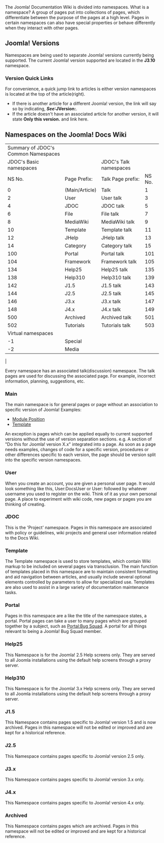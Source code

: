 <!-- Filename: JDOC:Namespaces / Display title: Namespaces -->

The Joomla! Documentation Wiki is divided into namespaces. What is a
namespace? A group of pages put into collections of pages, which
differentiate between the purpose of the pages at a high level. Pages in
certain namespaces can also have special properties or behave
differently when they interact with other pages.

## Joomla! Versions

Namespaces are being used to separate Joomla! versions currently being
supported. The current Joomla! version supported are located in the
**J3.10** namespace.

### Version Quick Links

For convenience, a quick jump link to articles is either version
namespaces is located at the top of the article(right).

- If there is another article for a different Joomla! version, the link
  will say so by indicating, ***See*:JVersion:**.
- If the article doesn't have an associated article for another version,
  it will state **Only this version.** and link here.

## Namespaces on the Joomla! Docs Wiki

|                                                                                                       |                |                        |        |
|-------------------------------------------------------------------------------------------------------|----------------|------------------------|--------|
| Summary of JDOC's Common Namespaces                                                                   |                |                        |        |
| JDOC's Basic namespaces                                                                               |                | JDOC's Talk namespaces |        |
| NS No.                                                                                                | Page Prefix:   | Talk Page prefix:      | NS No. |
| 0                                                                                                     | (Main/Article) | Talk                   | 1      |
| 2                                                                                                     | User           | User talk              | 3      |
| 4                                                                                                     | JDOC           | JDOC talk              | 5      |
| 6                                                                                                     | File           | File talk              | 7      |
| 8                                                                                                     | MediaWiki      | MediaWiki talk         | 9      |
| 10                                                                                                    | Template       | Template talk          | 11     |
| 12                                                                                                    | JHelp          | JHelp talk             | 13     |
| 14                                                                                                    | Category       | Category talk          | 15     |
| 100                                                                                                   | Portal         | Portal talk            | 101    |
| 104                                                                                                   | Framework      | Framework talk         | 105    |
| 134                                                                                                   | Help25         | Help25 talk            | 135    |
| 138                                                                                                   | Help310        | Help310 talk           | 139    |
| 142                                                                                                   | J1.5           | J1.5 talk              | 143    |
| 144                                                                                                   | J2.5           | J2.5 talk              | 145    |
| 146                                                                                                   | J3.x           | J3.x talk              | 147    |
| 148                                                                                                   | J4.x           | J4.x talk              | 149    |
| 500                                                                                                   | Archived       | Archived talk          | 501    |
| 502                                                                                                   | Tutorials      | Tutorials talk         | 503    |
| Virtual namespaces                                                                                    |                |                        |        |
| -1                                                                                                    | Special        |                        |        |
| -2                                                                                                    | Media          |                        |        |
|

Every namespace has an associated talk(discussion) namespace. The talk
pages are used for discussing the associated page. For example,
incorrect information, planning, suggestions, etc.

### Main

The main namespace is for general pages or page without an association
to specific version of Joomla! Examples:

- [Module
  Position](https://docs.joomla.org/Module_Position "Special:MyLanguage/Module Position")
- [Template](https://docs.joomla.org/Template "Special:MyLanguage/Template")

An exception is pages which can be applied equally to current supported
versions without the use of version separation sections. e.g. A section
of "Do this for Joomla! version X.x" integrated into a page. As soon as
a page needs examples, changes of code for a specific version,
procedures or other differences specific to each version, the page
should be version split into the specific version namespaces.

### User

When you create an account, you are given a personal user page. It would
look something like this, User:DocsUser or User: followed by whatever
username you used to register on the wiki. Think of it as your own
personal page. A place to experiment with wiki code, new pages or pages
you are thinking of creating.

### JDOC

This is the 'Project' namespace. Pages in this namespace are associated
with policy or guidelines, wiki projects and general user information
related to the Docs Wiki.

### Template

The Template namespace is used to store templates, which contain Wiki
markup to be included on several pages via transclusion. The main
function of templates placed in this namespace are to maintain
consistent formatting and aid navigation between articles, and usually
include several optional elements controlled by parameters to allow for
specialized use. Templates are also used to assist in a large variety of
documentation maintenance tasks.

### Portal

Pages in this namespace are a like the title of the namespace states, a
portal. Portal pages can take a user to many pages which are grouped
together by a subject, such as [Portal:Bug
Squad](https://docs.joomla.org/Portal:Bug_Squad "Special:MyLanguage/Portal:Bug Squad").
A portal for all things relevant to being a Joomla! Bug Squad member.

### Help25

This Namespace is for the Joomla! 2.5 Help screens only. They are served
to all Joomla installations using the default help screens through a
proxy server.

### Help310

This Namespace is for the Joomla! 3.x Help screens only. They are served
to all Joomla installations using the default help screens through a
proxy server.

### J1.5

This Namespace contains pages specific to Joomla! version 1.5 and is now
archived. Pages in this namespace will not be edited or improved and are
kept for a historical reference.

### J2.5

This Namespace contains pages specific to Joomla! version 2.5 only.

### J3.x

This Namespace contains pages specific to Joomla! version 3.x only.

### J4.x

This Namespace contains pages specific to Joomla! version 4.x only.

### Archived

This Namespace contains pages which are archived. Pages in this
namespace will not be edited or improved and are kept for a historical
reference.
